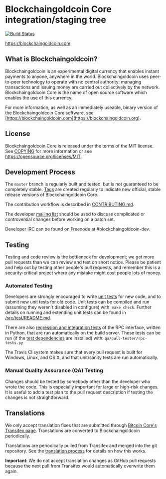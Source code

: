 Blockchaingoldcoin Core integration/staging tree
=====================================

[![Build Status](https://travis-ci.org/blockchaingoldcoin-project/blockchaingoldcoin.svg?branch=master)](https://travis-ci.org/blockchaingoldcoin-project/blockchaingoldcoin)

https://blockchaingoldcoin.com

What is Blockchaingoldcoin?
----------------

Blockchaingoldcoin is an experimental digital currency that enables instant payments to
anyone, anywhere in the world. Blockchaingoldcoin uses peer-to-peer technology to operate
with no central authority: managing transactions and issuing money are carried
out collectively by the network. Blockchaingoldcoin Core is the name of open source
software which enables the use of this currency.

For more information, as well as an immediately useable, binary version of
the Blockchaingoldcoin Core software, see [https://blockchaingoldcoin.com](https://blockchaingoldcoin.org).

License
-------

Blockchaingoldcoin Core is released under the terms of the MIT license. See [COPYING](COPYING) for more
information or see https://opensource.org/licenses/MIT.

Development Process
-------------------

The `master` branch is regularly built and tested, but is not guaranteed to be
completely stable. [Tags](https://github.com/blockchaingoldcoin-project/blockchaingoldcoin/tags) are created
regularly to indicate new official, stable release versions of Blockchaingoldcoin Core.

The contribution workflow is described in [CONTRIBUTING.md](CONTRIBUTING.md).

The developer [mailing list](https://groups.google.com/forum/#!forum/blockchaingoldcoin-dev)
should be used to discuss complicated or controversial changes before working
on a patch set.

Developer IRC can be found on Freenode at #blockchaingoldcoin-dev.

Testing
-------

Testing and code review is the bottleneck for development; we get more pull
requests than we can review and test on short notice. Please be patient and help out by testing
other people's pull requests, and remember this is a security-critical project where any mistake might cost people
lots of money.

### Automated Testing

Developers are strongly encouraged to write [unit tests](src/test/README.md) for new code, and to
submit new unit tests for old code. Unit tests can be compiled and run
(assuming they weren't disabled in configure) with: `make check`. Further details on running
and extending unit tests can be found in [/src/test/README.md](/src/test/README.md).

There are also [regression and integration tests](/qa) of the RPC interface, written
in Python, that are run automatically on the build server.
These tests can be run (if the [test dependencies](/qa) are installed) with: `qa/pull-tester/rpc-tests.py`

The Travis CI system makes sure that every pull request is built for Windows, Linux, and OS X, and that unit/sanity tests are run automatically.

### Manual Quality Assurance (QA) Testing

Changes should be tested by somebody other than the developer who wrote the
code. This is especially important for large or high-risk changes. It is useful
to add a test plan to the pull request description if testing the changes is
not straightforward.

Translations
------------

We only accept translation fixes that are submitted through [Bitcoin Core's Transifex page](https://www.transifex.com/projects/p/bitcoin/).
Translations are converted to Blockchaingoldcoin periodically.

Translations are periodically pulled from Transifex and merged into the git repository. See the
[translation process](doc/translation_process.md) for details on how this works.

**Important**: We do not accept translation changes as GitHub pull requests because the next
pull from Transifex would automatically overwrite them again.
